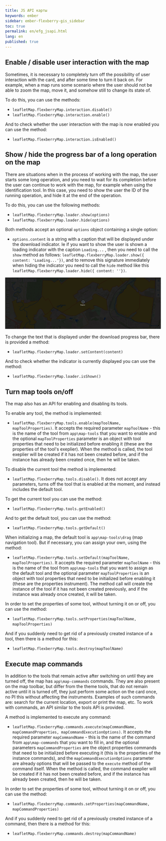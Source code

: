 ```yaml
---
title: JS API карты
keywords: ember
sidebar: ember-flexberry-gis_sidebar
toc: true
permalink: en/efg_jsapi.html
lang: en
published: true
---
```


## Enable / disable user interaction with the map

Sometimes, it is necessary to completely turn off the possibility of user interaction with the card, and after some time to turn it back on. 
For example, when a map runs some scenario where the user should not be able to zoom the map, move it, 
and somehow still to change its state of.

To do this, you can use the methods:
* `leafletMap.flexberryMap.interaction.disable()`
* `leafletMap.flexberryMap.interaction.enable()`

And to check whether the user interaction with the map is now enabled you can use the method:
* `leafletMap.flexberryMap.interaction.isEnabled()`

## Show / hide the progress bar of a long operation on the map

There are situations when in the process of working with the map, the user starts some long operation, and you need to wait for its completion
before the user can continue to work with the map, for example when using the identification tool.
In this case, you need to show the user the ID of the running operation, and hide it at the end of the operation.

To do this, you can use the following methods:
* `leafletMap.flexberryMap.loader.show(options)`
* `leafletMap.flexberryMap.loader.hide(options)`

Both methods accept an optional `options` object containing a single option:
* `options.content` is a string with a caption that will be displayed under the download indicator. Ie if you want to show 
the user is shown a loading indicator with the caption `Loading...` , then you need to call the `show` method as follows: 
`leafletMap.flexberryMap.loader.show({ content: 'Loading...'})`, and to remove this signature immediately when hiding the indicator 
you need to call the `hide` method like this `leafletMap.flexberryMap.loader.hide({ content: ''})`.

![](/images/pages/products/flexberry-gis/addons/ember-flexberry-gis/jsapi/efg_jsapi/loader.png)

To change the text that is displayed under the download progress bar, there is provided a method:
* `leafletMap.flexberryMap.loader.setContent(content)`

And to check whether the indicator is currently displayed you can use the method:
* `leafletMap.flexberryMap.loader.isShown()`

## Turn map tools on/off

The map also has an API for enabling and disabling its tools.

To enable any tool, the method is implemented:
* `leafletMap.flexberryMap.tools.enable(mapToolName, mapToolProperties)`. It accepts the required parameter `mapToolName` - this is 
the name of the tool from `app\map-tools` that you want to enable and the optional `mapToolProperties` parameter is 
an object with tool properties that need to be initialized before enabling it (these are the properties of the tool's exeplier).
When the method is called, the tool exeplier will be created if it has not been created before, and if the instance has already been created once, 
then he will be taken.

To disable the current tool the method is implemented:
* `leafletMap.flexberryMap.tools.disable()`. It does not accept any parameters, turns off the tool that is enabled 
at the moment, and instead includes the default tool.

To get the current tool you can use the method:
* `leafletMap.flexberryMap.tools.getEnabled()`

And to get the default tool, you can use the method:
* `leafletMap.flexberryMap.tools.getDefault()`

When initializing a map, the default tool is `app\map-tools\drag` (map navigation tool). 
But if necessary, you can assign your own, using the method:
* `leafletMap.flexberryMap.tools.setDefault(mapToolName, mapToolProperties)`. It accepts the required parameter `mapToolName` - this is 
the name of the tool from `app\map-tools` that you want to assign as the default tool and the optional parameter 
`mapToolProperties` is an object with tool properties that need to be initialized before enabling it (these are the properties 
instrument). The method call will create the instance of the tool if it has not been created previously, and if the instance was already 
once created, it will be taken.

In order to set the properties of some tool, without turning it on or off, you can use the method:
* `leafletMap.flexberryMap.tools.setProperties(mapToolName, mapToolProperties)`

And if you suddenly need to get rid of a previously created instance of a tool, then there is a method for this:
* `leafletMap.flexberryMap.tools.destroy(mapToolName)`

## Execute map commands

In addition to the tools that remain active after switching on until they are turned off, 
the map has `app\map-commands` commands. They are also present on the map toolbar, but differ from the theme tools,
that do not remain active until it is turned off, they just perform some action on the card once, no PI this 
without affecting the instruments. Examples of such commands are: search for the current location, export or print the map, etc.
To work with commands, an API similar to the tools API is provided.

A method is implemented to execute any command:
* `leafletMap.flexberryMap.commands.execute(mapCommandName, mapCommandProperties, mapCommandExecutionOptions)`. It accepts the required parameter `mapCommandName` - this is 
the name of the command from `app\map-commands` that you want to fill in, and the optional parameters `mapCommandProperties` are 
the object properties commands that need to be initialized before executing it (this is the properties of the instance commands), 
and the `mapCommandExecutionOptions` parameter are already options that will be passed to the `execute` method of the command itself.
When the method is called, the command exeplier will be created if it has not been created before, and if the instance has already been created, 
then he will be taken.

In order to set the properties of some tool, without turning it on or off, you can use the method:
* `leafletMap.flexberryMap.commands.setProperties(mapCommandName, mapCommandProperties)`

And if you suddenly need to get rid of a previously created instance of a command, then there is a method for this:
* `leafletMap.flexberryMap.commands.destroy(mapCommandName)`

